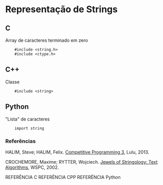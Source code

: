 Representação de Strings
========================


C
-

Array de caracteres terminado em zero

        #include <string.h>
        #include <ctype.h>

C++
---

Classe

        #include <string>


Python
------

"Lista" de caracteres

        import string


### Referências

HALIM, Steve; HALIM, Felix. [Competitive Programming 3](http://cpbook.net/), Lulu, 2013.

CROCHEMORE, Maxime; RYTTER, Wojciech. [Jewels of Stringology: Text Algorithms](http://site.ebrary.com/lib/univbrasilia/reader.action?docID=10201155), WSPC, 2002.

REFERÊNCIA C
REFERÊNCIA CPP
REFERÊNCIA Python
